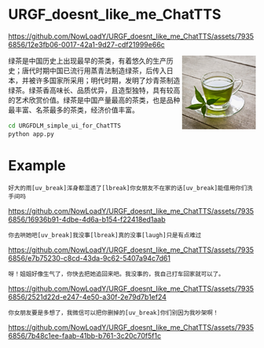 # URGF_doesnt_like_me_ChatTTS
https://github.com/NowLoadY/URGF_doesnt_like_me_ChatTTS/assets/79356856/12e3fb06-0017-42a1-9d27-cdf21999e66c
<p>    
<img  src="https://github.com/NowLoadY/URGF_doesnt_like_me_ChatTTS/blob/main/assert/Green-Tea1.jpg"  width="150"  align="right"  />
绿茶是中国历史上出现最早的茶类，有着悠久的生产历史；唐代时期中国已流行用蒸青法制造绿茶，后传入日本，并被许多国家所采用；明代时期，发明了炒青茶制造绿茶。绿茶香高味长、品质优异，且造型独特，具有较高的艺术欣赏价值。绿茶是中国产量最高的茶类，也是品种最丰富、名茶最多的茶类，经济价值丰富。</p>





```bash
cd URGFDLM_simple_ui_for_ChatTTS
python app.py
```



# Example
```text
好大的雨[uv_break]浑身都湿透了[lbreak]你女朋友不在家的话[uv_break]能借用你们洗手间吗
```
https://github.com/NowLoadY/URGF_doesnt_like_me_ChatTTS/assets/79356856/16936b91-4dbe-4d6a-b154-f22418ed1aab
```text
你去哄她吧[uv_break]我没事[lbreak]真的没事[laugh]只是有点难过
```
https://github.com/NowLoadY/URGF_doesnt_like_me_ChatTTS/assets/79356856/e7b75230-c8cd-43da-9c62-5407a94c7d61
```text
呀！姐姐好像生气了，你快去把她追回来吧。我没事的，我自己打车回家就可以了。
```
https://github.com/NowLoadY/URGF_doesnt_like_me_ChatTTS/assets/79356856/2521d22d-e247-4e50-a30f-2e79d7b1ef24
```text
你女朋友要是多想了，我微信可以把你删掉的[uv_break]你们别因为我吵架啊！
```
https://github.com/NowLoadY/URGF_doesnt_like_me_ChatTTS/assets/79356856/7b48c1ee-faab-41bb-b761-3c20c70f5f1c




